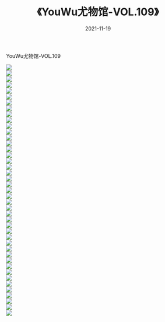 ﻿---
layout: post
title:  《YouWu尤物馆-VOL.109》
date:   2021-11-19
img: http://img.660000.xyz/Sharelink/网络美图/2021/YouWu尤物馆-VOL.109/000.jpg
categories: [美女, 清纯, 唯美]
---

YouWu尤物馆-VOL.109

  ![](http://img.660000.xyz/Sharelink/网络美图/2021/YouWu尤物馆-VOL.109/001.jpg) <br> ![](http://img.660000.xyz/Sharelink/网络美图/2021/YouWu尤物馆-VOL.109/002.jpg) <br> ![](http://img.660000.xyz/Sharelink/网络美图/2021/YouWu尤物馆-VOL.109/003.jpg) <br> ![](http://img.660000.xyz/Sharelink/网络美图/2021/YouWu尤物馆-VOL.109/004.jpg) <br> ![](http://img.660000.xyz/Sharelink/网络美图/2021/YouWu尤物馆-VOL.109/005.jpg) <br> ![](http://img.660000.xyz/Sharelink/网络美图/2021/YouWu尤物馆-VOL.109/006.jpg) <br> ![](http://img.660000.xyz/Sharelink/网络美图/2021/YouWu尤物馆-VOL.109/007.jpg) <br> ![](http://img.660000.xyz/Sharelink/网络美图/2021/YouWu尤物馆-VOL.109/008.jpg) <br> ![](http://img.660000.xyz/Sharelink/网络美图/2021/YouWu尤物馆-VOL.109/009.jpg) <br> ![](http://img.660000.xyz/Sharelink/网络美图/2021/YouWu尤物馆-VOL.109/010.jpg) <br> ![](http://img.660000.xyz/Sharelink/网络美图/2021/YouWu尤物馆-VOL.109/011.jpg) <br> ![](http://img.660000.xyz/Sharelink/网络美图/2021/YouWu尤物馆-VOL.109/012.jpg) <br> ![](http://img.660000.xyz/Sharelink/网络美图/2021/YouWu尤物馆-VOL.109/013.jpg) <br> ![](http://img.660000.xyz/Sharelink/网络美图/2021/YouWu尤物馆-VOL.109/014.jpg) <br> ![](http://img.660000.xyz/Sharelink/网络美图/2021/YouWu尤物馆-VOL.109/015.jpg) <br> ![](http://img.660000.xyz/Sharelink/网络美图/2021/YouWu尤物馆-VOL.109/016.jpg) <br> ![](http://img.660000.xyz/Sharelink/网络美图/2021/YouWu尤物馆-VOL.109/017.jpg) <br> ![](http://img.660000.xyz/Sharelink/网络美图/2021/YouWu尤物馆-VOL.109/018.jpg) <br> ![](http://img.660000.xyz/Sharelink/网络美图/2021/YouWu尤物馆-VOL.109/019.jpg) <br> ![](http://img.660000.xyz/Sharelink/网络美图/2021/YouWu尤物馆-VOL.109/020.jpg) <br> ![](http://img.660000.xyz/Sharelink/网络美图/2021/YouWu尤物馆-VOL.109/021.jpg) <br> ![](http://img.660000.xyz/Sharelink/网络美图/2021/YouWu尤物馆-VOL.109/022.jpg) <br> ![](http://img.660000.xyz/Sharelink/网络美图/2021/YouWu尤物馆-VOL.109/023.jpg) <br> ![](http://img.660000.xyz/Sharelink/网络美图/2021/YouWu尤物馆-VOL.109/024.jpg) <br> ![](http://img.660000.xyz/Sharelink/网络美图/2021/YouWu尤物馆-VOL.109/025.jpg) <br> ![](http://img.660000.xyz/Sharelink/网络美图/2021/YouWu尤物馆-VOL.109/026.jpg) <br> ![](http://img.660000.xyz/Sharelink/网络美图/2021/YouWu尤物馆-VOL.109/027.jpg) <br> ![](http://img.660000.xyz/Sharelink/网络美图/2021/YouWu尤物馆-VOL.109/028.jpg) <br> ![](http://img.660000.xyz/Sharelink/网络美图/2021/YouWu尤物馆-VOL.109/029.jpg) <br> ![](http://img.660000.xyz/Sharelink/网络美图/2021/YouWu尤物馆-VOL.109/030.jpg) <br> ![](http://img.660000.xyz/Sharelink/网络美图/2021/YouWu尤物馆-VOL.109/031.jpg) <br> ![](http://img.660000.xyz/Sharelink/网络美图/2021/YouWu尤物馆-VOL.109/032.jpg) <br> ![](http://img.660000.xyz/Sharelink/网络美图/2021/YouWu尤物馆-VOL.109/033.jpg) <br> ![](http://img.660000.xyz/Sharelink/网络美图/2021/YouWu尤物馆-VOL.109/034.jpg) <br> ![](http://img.660000.xyz/Sharelink/网络美图/2021/YouWu尤物馆-VOL.109/035.jpg) <br> ![](http://img.660000.xyz/Sharelink/网络美图/2021/YouWu尤物馆-VOL.109/036.jpg) <br> ![](http://img.660000.xyz/Sharelink/网络美图/2021/YouWu尤物馆-VOL.109/037.jpg) <br> ![](http://img.660000.xyz/Sharelink/网络美图/2021/YouWu尤物馆-VOL.109/038.jpg) <br> ![](http://img.660000.xyz/Sharelink/网络美图/2021/YouWu尤物馆-VOL.109/039.jpg) <br> ![](http://img.660000.xyz/Sharelink/网络美图/2021/YouWu尤物馆-VOL.109/040.jpg) <br> ![](http://img.660000.xyz/Sharelink/网络美图/2021/YouWu尤物馆-VOL.109/041.jpg) <br> ![](http://img.660000.xyz/Sharelink/网络美图/2021/YouWu尤物馆-VOL.109/042.jpg) <br> ![](http://img.660000.xyz/Sharelink/网络美图/2021/YouWu尤物馆-VOL.109/043.jpg) <br>